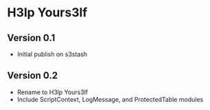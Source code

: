 # H3lp Yours3lf

## Version 0.1

- Initial publish on s3stash

## Version 0.2

- Rename to H3lp Yours3lf
- Include ScriptContext, LogMessage, and ProtectedTable modules
